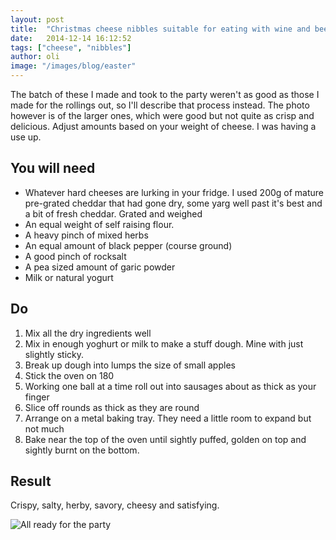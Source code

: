 ```yaml
---
layout: post
title:  "Christmas cheese nibbles suitable for eating with wine and beers in polite company, possibly where you need to not get too drunk and tell inappropriate stories"
date:   2014-12-14 16:12:52
tags: ["cheese", "nibbles"]
author: oli
image: "/images/blog/easter"
---
```


The batch of these I made and took to the party weren't as good as those I made for the rollings out, so I'll describe that process instead.  The photo however is of the larger ones, which were good but not quite as crisp and delicious.  Adjust amounts based on your weight of cheese.  I was having a use up.


## You will need

* Whatever hard cheeses are lurking in your fridge.  I used 200g of mature pre-grated cheddar that had gone dry, some yarg well past it's best and a bit of fresh cheddar.  Grated and weighed
* An equal weight of self raising flour.
* A heavy pinch of mixed herbs
* An equal amount of black pepper (course ground)
* A good pinch of rocksalt
* A pea sized amount of garic powder
* Milk or natural yogurt



## Do

1. Mix all the dry ingredients well
2. Mix in enough yoghurt or milk to make a stuff dough. Mine with just  slightly sticky.
3. Break up dough into lumps the size of small apples
4. Stick the oven on 180
5. Working one ball at a time roll out into sausages about as thick as your finger
6. Slice off rounds as thick as they are round
7. Arrange on a metal baking tray.  They need a little room to expand but not much
8. Bake near the top of the oven until sightly puffed, golden on top and sightly burnt on the bottom.




## Result

Crispy, salty, herby, savory, cheesy and satisfying.

![All ready for the party](/images/blog/cheese-snacks/cheese-snacks.jpg "[All ready for the party")
